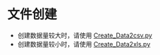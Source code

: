 # 文件创建
- 创建数据量较大时，请使用 [Create_Data2csv.py](https://github.com/xingwenzan/random_data_RFM/blob/main/Create_Data2csv.py)
- 创建数据量较小时，请使用 [Create_Data2xls.py](https://github.com/xingwenzan/random_data_RFM/blob/main/Create_Data2xls.py)
